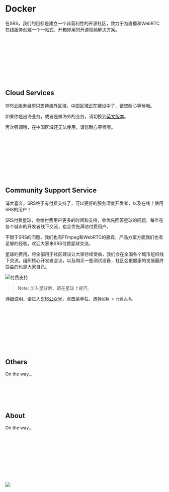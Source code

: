 # Docker

在SRS，我们的目标是建立一个非营利性的开源社区，致力于为直播和WebRTC在线服务创建一个一站式、开箱即用的开源视频解决方案。

<br/>
<br/>
<br/>
<br/>
<br/>
<br/>
<br/>
<br/>

## Cloud Services

SRS云服务目前只支持海外区域，中国区域正在建设中了，请您耐心等候哦。

如果你是出海业务，或者是做海外的业务，请切换到[英文版本](https://ossrs.io/lts/en-us/cloud)。

再次强调哦，在中国区域还无法使用，请您耐心等候哦。

<br/>
<br/>
<br/>
<br/>
<br/>
<br/>
<br/>
<br/>

## Community Support Service

浦大喜奔，SRS终于有付费支持了，可以更好的服务深度开发者，以及在线上使用SRS的用户！

SRS付费星球，会给付费用户更多的时间和支持，会优先回答星球的问题，每年在各个城市的开发者线下交流，也会优先拜访付费用户。

不限于SRS的问题，我们也有FFmpeg和WebRTC的嘉宾，产品方案方面我们也有足够的经验，欢迎大家来SRS付费星球交流。

星球的费用，将全部用于社区建设让大家持续受益，我们会在全国各个城市组织线下交流，组织核心开发者会议，以及购买一些测试设备，社区会更健康的发展最终受益的也是大家自己。

![付费支持](/img/srs-zsxq-no-border.png)

> Note: 加入星球后，请在星球上提问。

详细说明，请进入[SRS公众号](./contact.md)，点击菜单栏，选择`加群 > 付费支持`。

<br/>
<br/>
<br/>
<br/>
<br/>
<br/>
<br/>
<br/>

## Others

On the way...

<br/>
<br/>
<br/>
<br/>

## About

On the way...

<br/>
<br/>
<br/>
<br/>
<br/>
<br/>
<br/>
<br/>

![](https://ossrs.net/gif/v1/sls.gif?site=ossrs.net&path=/lts/pages/cloud-zh)
